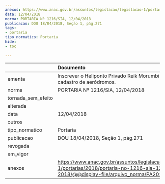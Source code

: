 ```yaml
---
anexos: https://www.anac.gov.br/assuntos/legislacao/legislacao-1/portarias/2018/portaria-no-1216-sia-12-04-2018/@@display-file/arquivo_norma/PA2018-1216.pdf
data: 12/04/2018
norma: PORTARIA Nº 1216/SIA, 12/04/2018
publicacao: DOU 18/04/2018, Seção 1, pág.271
tags:
- portaria
tipo_normatico: Portaria
hide: 
- toc 
 
---
```


|                    | Documento                                                                                                                                            |
|:-------------------|:-----------------------------------------------------------------------------------------------------------------------------------------------------|
| ementa             | Inscrever o Heliponto Privado Reik Morumbi (SP) no cadastro de aeródromos.                                                                           |
| norma              | PORTARIA Nº 1216/SIA, 12/04/2018                                                                                                                     |
| tornada_sem_efeito |                                                                                                                                                      |
| alterada           |                                                                                                                                                      |
| data               | 12/04/2018                                                                                                                                           |
| outros             |                                                                                                                                                      |
| tipo_normatico     | Portaria                                                                                                                                             |
| publicacao         | DOU 18/04/2018, Seção 1, pág.271                                                                                                                     |
| revogada           |                                                                                                                                                      |
| em_vigor           |                                                                                                                                                      |
| anexos             | https://www.anac.gov.br/assuntos/legislacao/legislacao-1/portarias/2018/portaria-no-1216-sia-12-04-2018/@@display-file/arquivo_norma/PA2018-1216.pdf |